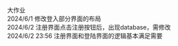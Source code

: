 大作业  
2024/6/1
修改登入部分界面的布局  
2024/6/2
注册界面点击注册按钮后，出现database，需修改  
2024/6/2 23:56
注册界面和登陆界面的逻辑基本满足需要  


